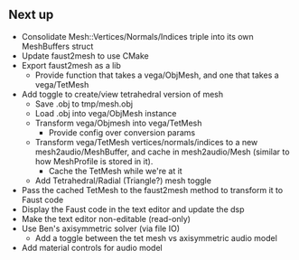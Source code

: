 ## Next up

* Consolidate Mesh::Vertices/Normals/Indices triple into its own MeshBuffers struct
* Update faust2mesh to use CMake
* Export faust2mesh as a lib
  - Provide function that takes a vega/ObjMesh, and one that takes a vega/TetMesh
* Add toggle to create/view tetrahedral version of mesh
  - Save .obj to tmp/mesh.obj
  - Load .obj into vega/ObjMesh instance
  - Transform vega/Objmesh into vega/TetMesh
    * Provide config over conversion params
  - Transform vega/TetMesh vertices/normals/indices to a new mesh2audio/MeshBuffer, and cache in mesh2audio/Mesh (similar to how MeshProfile is stored in it).
    * Cache the TetMesh while we're at it
  - Add Tetrahedral/Radial (Triangle?) mesh toggle
* Pass the cached TetMesh to the faust2mesh method to transform it to Faust code
* Display the Faust code in the text editor and update the dsp
* Make the text editor non-editable (read-only)
* Use Ben's axisymmetric solver (via file IO)
  - Add a toggle between the tet mesh vs axisymmetric audio model
* Add material controls for audio model
